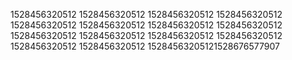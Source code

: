 1528456320512
1528456320512
1528456320512
1528456320512
1528456320512
1528456320512
1528456320512
1528456320512
1528456320512
1528456320512
1528456320512
1528456320512
1528456320512
1528456320512
15284563205121528676577907